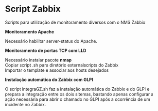 # Script Zabbix
Scripts para utilização de monitoramento diversos com o NMS Zabbix


<b>Monitoramento Apache </b><p>
Necessário habilitar server-status do Apache.

<b>Monitoramento de portas TCP com LLD </b><p>
Necessário instalar pacote <b>nmap</b><br>
Copiar script .sh para diretório externalscripts do Zabbix<br>
Importar o template e associar aos hosts desejados

<b>Instalação automática do Zabbix com GLPI </b><p>
O script integraGZ.sh faz a instalação automática do Zabbix e do GLPI e prepara a integração entre os dois sitemas, bastando apenas configurar a ação necessária para abrir o chamado no GLPI após a ocorrência de um incidente no Zabbix.
